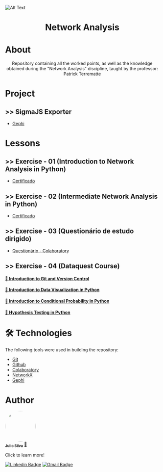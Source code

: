 ![Alt Text](https://mytechdecisions.com/wp-content/uploads/2018/08/Internet_network_Mesh.jpg)

<h1 align ="center">Network Analysis</h1>


# About

<p align="center">Repository containing all the worked points, as well as the knowledge obtained during the "Network Analysis" discipline, taught by the professor: Patrick Terrematte</p>


# Project

## >> SigmaJS Exporter
  * [Gephi]([https://github.com/Julio-CSilva/Network-Analysis/tree/main/Certificate/DataCamp/introduction](https://julio-csilva.github.io/Network-Analysis/network/))

# Lessons


## >> Exercise - 01 (Introduction to Network Analysis in Python)
  * [Certificado](https://github.com/Julio-CSilva/Network-Analysis/tree/main/Certificate/DataCamp/introduction)

## >> Exercise - 02 (Intermediate Network Analysis in Python)
  * [Certificado](https://github.com/Julio-CSilva/Network-Analysis/tree/main/Certificate/DataCamp/intermediario)

## >> Exercise - 03 (Questionário de estudo dirigido)
  * [Questionário - Colaboratory](https://github.com/Julio-CSilva/Network-Analysis/blob/main/Exercises/Questionário_estudo_dirigido%20.ipynb)

## >> Exercise - 04 (Dataquest Course)
  <h4 align="left">
      <a href="https://github.com/Julio-CSilva/Network-Analysis/blob/main/Certificate/Dataquest/Júlio-César-da-Silva-Filho--Introduction-to-Git-and-Version-Control.pdf">🔗 Introduction to Git and Version Control</a>
  </h4>

  <h4 align="left">
      <a href="https://github.com/Julio-CSilva/Network-Analysis/blob/main/Certificate/Dataquest/Júlio-César-da-Silva-Filho--Introduction-to-Data-Visualization-in-Python.pdf">🔗 Introduction to Data Visualization in Python</a>
  </h4>
  
  <h4 align="left">
      <a href="https://github.com/Julio-CSilva/Network-Analysis/blob/main/Certificate/Dataquest/Júlio-César-da-Silva-Filho--Introduction-to-Conditional-Probability-in-Python.pdf">🔗 Introduction to Conditional Probability in Python</a>
  </h4> 
  
  <h4 align="left">
      <a href="https://github.com/Julio-CSilva/Network-Analysis/blob/main/Certificate/Dataquest/Júlio-César-da-Silva-Filho--Hypothesis-Testing-in-Python.pdf">🔗 Hypothesis Testing in Python</a>
  </h4>
  
# 🛠 Technologies

The following tools were used in building the repository:

- [Git](https://git-scm.com)
- [Github](https://github.com)
- [Colaboratory](https://colab.research.google.com)
- [NetworkX](https://networkx.org)
- [Gephi](https://gephi.org)

# Author

<a href="https://github.com/Julio-CSilva">
 <img style="border-radius: 50%;" src="https://avatars.githubusercontent.com/u/57691025?s=400&u=15893c15d3d42c7737e91cc4f11dcbd7751b7565&v=4" width="100px;" alt=""/>
 <br />
 <sub><b>Julio Silva</b></sub></a> <a href="https://github.com/Julio-CSilva" title="Foguete não tem ré">🚀</a>

Click to learn more!

[![Linkedin Badge](https://img.shields.io/badge/-Julio-blue?style=flat-square&logo=Linkedin&logoColor=white&link=https://www.linkedin.com/in/julio-csilva/)](https://www.linkedin.com/in/júlio-silva-089ba6273/) 
[![Gmail Badge](https://img.shields.io/badge/-juliocesarfilho0112@gmail.com-c14438?style=flat-square&logo=Gmail&logoColor=white&link=mailto:juliocesarfilho0112@gmail.com)](mailto:juliocesarfilho0112@gmail.com)
